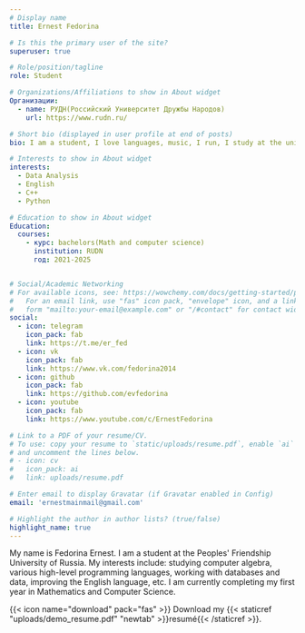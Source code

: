 ```yaml
---
# Display name
title: Ernest Fedorina

# Is this the primary user of the site?
superuser: true

# Role/position/tagline
role: Student

# Organizations/Affiliations to show in About widget
Организации:
  - name: РУДН(Российский Университет Дружбы Народов)
    url: https://www.rudn.ru/

# Short bio (displayed in user profile at end of posts)
bio: I am a student, I love languages, music, I run, I study at the university in a technical specialty

# Interests to show in About widget
interests:
  - Data Analysis
  - English
  - С++
  - Python

# Education to show in About widget
Education:
  courses:
    - курс: bachelors(Math and computer science)
      institution: RUDN
      год: 2021-2025


# Social/Academic Networking
# For available icons, see: https://wowchemy.com/docs/getting-started/page-builder/#icons
#   For an email link, use "fas" icon pack, "envelope" icon, and a link in the
#   form "mailto:your-email@example.com" or "/#contact" for contact widget.
social:
  - icon: telegram
    icon_pack: fab
    link: https://t.me/er_fed
  - icon: vk
    icon_pack: fab
    link: https://www.vk.com/fedorina2014
  - icon: github
    icon_pack: fab
    link: https://github.com/evfedorina
  - icon: youtube
    icon_pack: fab
    link: https://www.youtube.com/c/ErnestFedorina

# Link to a PDF of your resume/CV.
# To use: copy your resume to `static/uploads/resume.pdf`, enable `ai` icons in `params.toml`,
# and uncomment the lines below.
# - icon: cv
#   icon_pack: ai
#   link: uploads/resume.pdf

# Enter email to display Gravatar (if Gravatar enabled in Config)
email: 'ernestmainmail@gmail.com'

# Highlight the author in author lists? (true/false)
highlight_name: true
---
```


My name is Fedorina Ernest. I am a student at the Peoples' Friendship University of Russia. My interests include: studying computer algebra, various high-level programming languages, working with databases and data, improving the English language, etc. I am currently completing my first year in Mathematics and Computer Science.


{{< icon name="download" pack="fas" >}} Download my {{< staticref "uploads/demo_resume.pdf" "newtab" >}}resumé{{< /staticref >}}.
